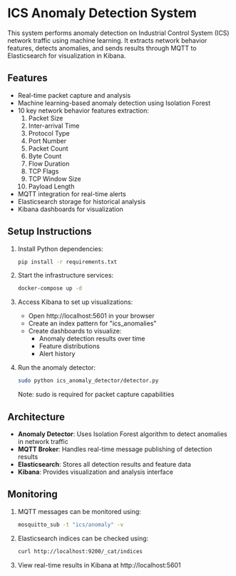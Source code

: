 # ICS Anomaly Detection System

This system performs anomaly detection on Industrial Control System (ICS) network traffic using machine learning. It extracts network behavior features, detects anomalies, and sends results through MQTT to Elasticsearch for visualization in Kibana.

## Features

- Real-time packet capture and analysis
- Machine learning-based anomaly detection using Isolation Forest
- 10 key network behavior features extraction:
  1. Packet Size
  2. Inter-arrival Time
  3. Protocol Type
  4. Port Number
  5. Packet Count
  6. Byte Count
  7. Flow Duration
  8. TCP Flags
  9. TCP Window Size
  10. Payload Length
- MQTT integration for real-time alerts
- Elasticsearch storage for historical analysis
- Kibana dashboards for visualization

## Setup Instructions

1. Install Python dependencies:
   ```bash
   pip install -r requirements.txt
   ```

2. Start the infrastructure services:
   ```bash
   docker-compose up -d
   ```

3. Access Kibana to set up visualizations:
   - Open http://localhost:5601 in your browser
   - Create an index pattern for "ics_anomalies"
   - Create dashboards to visualize:
     - Anomaly detection results over time
     - Feature distributions
     - Alert history

4. Run the anomaly detector:
   ```bash
   sudo python ics_anomaly_detector/detector.py
   ```
   Note: sudo is required for packet capture capabilities

## Architecture

- **Anomaly Detector**: Uses Isolation Forest algorithm to detect anomalies in network traffic
- **MQTT Broker**: Handles real-time message publishing of detection results
- **Elasticsearch**: Stores all detection results and feature data
- **Kibana**: Provides visualization and analysis interface

## Monitoring

1. MQTT messages can be monitored using:
   ```bash
   mosquitto_sub -t "ics/anomaly" -v
   ```

2. Elasticsearch indices can be checked using:
   ```bash
   curl http://localhost:9200/_cat/indices
   ```

3. View real-time results in Kibana at http://localhost:5601
